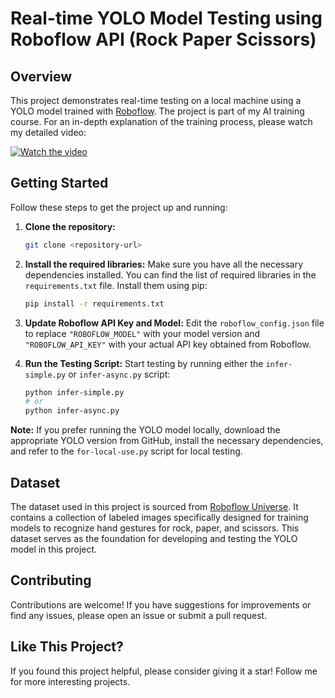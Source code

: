 # Real-time YOLO Model Testing using Roboflow API (Rock Paper Scissors)

## Overview

This project demonstrates real-time testing on a local machine using a YOLO model trained with [Roboflow](https://roboflow.com/). The project is part of my AI training course. For an in-depth explanation of the training process, please watch my detailed video:

[![Watch the video](https://img.youtube.com/vi/bAFI27Tpm3E/maxresdefault.jpg)](https://youtu.be/bAFI27Tpm3E)

## Getting Started

Follow these steps to get the project up and running:

1. **Clone the repository:**
    ```sh
    git clone <repository-url>
    ```
2. **Install the required libraries:**
   Make sure you have all the necessary dependencies installed. You can find the list of required libraries in the `requirements.txt` file. Install them using pip:
   ```sh
   pip install -r requirements.txt
   ```
3. **Update Roboflow API Key and Model:**
   Edit the `roboflow_config.json` file to replace `"ROBOFLOW_MODEL"` with your model version and `"ROBOFLOW_API_KEY"` with your actual API key obtained from Roboflow.
   
3. **Run the Testing Script:**
   Start testing by running either the `infer-simple.py` or `infer-async.py` script:
   ```sh
   python infer-simple.py
   # or
   python infer-async.py
   ```

**Note:** If you prefer running the YOLO model locally, download the appropriate YOLO version from GitHub, install the necessary dependencies, and refer to the `for-local-use.py` script for local testing.

## Dataset

The dataset used in this project is sourced from [Roboflow Universe](https://universe.roboflow.com/roboflow-58fyf/rock-paper-scissors-sxsw). It contains a collection of labeled images specifically designed for training models to recognize hand gestures for rock, paper, and scissors. This dataset serves as the foundation for developing and testing the YOLO model in this project.

## Contributing

Contributions are welcome! If you have suggestions for improvements or find any issues, please open an issue or submit a pull request.

## Like This Project?

If you found this project helpful, please consider giving it a star! Follow me for more interesting projects.
